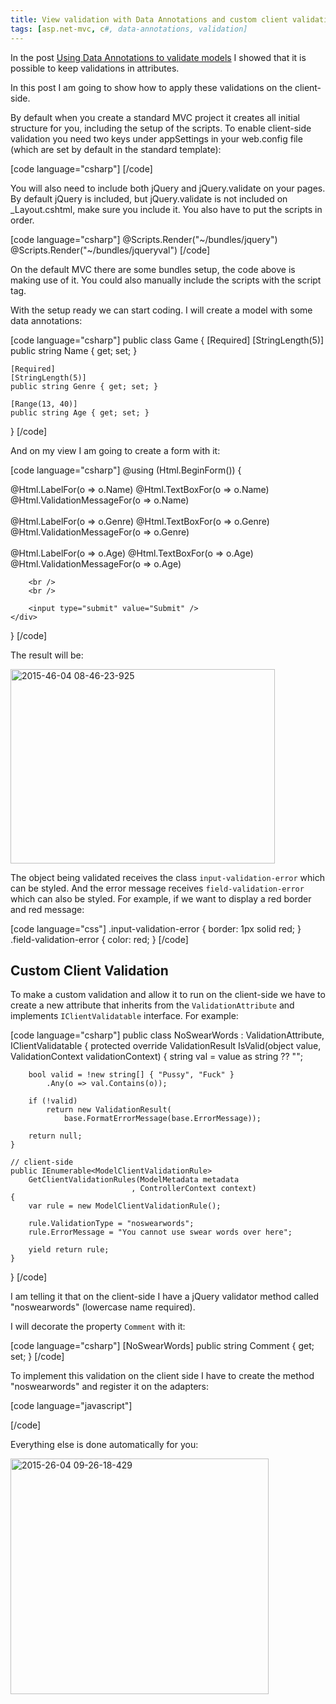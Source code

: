 ```yaml
---
title: View validation with Data Annotations and custom client validations in MVC
tags: [asp.net-mvc, c#, data-annotations, validation]
---
```


In the post <a title="Using Data Annotations to validate models" href="https://brunolm.wordpress.com/2015/03/04/using-data-annotations-to-validate-models/" target="_blank">Using Data Annotations to validate models</a> I showed that it is possible to keep validations in attributes.

In this post I am going to show how to apply these validations on the client-side.

By default when you create a standard MVC project it creates all initial structure for you, including the setup of the scripts. To enable client-side validation you need two keys under appSettings in your web.config file (which are set by default in the standard template):
<!--more-->

[code language="csharp"]
<add key="ClientValidationEnabled" value="true" />
<add key="UnobtrusiveJavaScriptEnabled" value="true" />
[/code]

You will also need to include both jQuery and jQuery.validate on your pages. By default jQuery is included, but jQuery.validate is not included on _Layout.cshtml, make sure you include it. You also have to put the scripts in order.

[code language="csharp"]
@Scripts.Render("~/bundles/jquery")
@Scripts.Render("~/bundles/jqueryval")
[/code]

On the default MVC there are some bundles setup, the code above is making use of it. You could also manually include the scripts with the script tag.

With the setup ready we can start coding. I will create a model with some data annotations:

[code language="csharp"]
public class Game
{
    [Required]
    [StringLength(5)]
    public string Name { get; set; }

    [Required]
    [StringLength(5)]
    public string Genre { get; set; }

    [Range(13, 40)]
    public string Age { get; set; }
}
[/code]

And on my view I am going to create a form with it:

[code language="csharp"]
@using (Html.BeginForm())
{
    <div>
        <div>
            @Html.LabelFor(o => o.Name)
            @Html.TextBoxFor(o => o.Name)
            <br />
            @Html.ValidationMessageFor(o => o.Name)
        </div>
        <br />
        <div>
            @Html.LabelFor(o => o.Genre)
            @Html.TextBoxFor(o => o.Genre)
            <br />
            @Html.ValidationMessageFor(o => o.Genre)
        </div>
        <br />
        <div>
            @Html.LabelFor(o => o.Age)
            @Html.TextBoxFor(o => o.Age)
            <br />
            @Html.ValidationMessageFor(o => o.Age)
        </div>

        <br />
        <br />

        <input type="submit" value="Submit" />
    </div>
}
[/code]

The result will be:

<a href="https://brunolm.files.wordpress.com/2015/03/2015-46-04-08-46-23-925.png"><img class="alignnone size-full wp-image-102" src="https://brunolm.files.wordpress.com/2015/03/2015-46-04-08-46-23-925.png" alt="2015-46-04 08-46-23-925" width="423" height="311" /></a>

The object being validated receives the class <code>input-validation-error</code> which can be styled. And the error message receives <code>field-validation-error</code> which can also be styled. For example, if we want to display a red border and red message:

[code language="css"]
.input-validation-error
{
    border: 1px solid red;
}
.field-validation-error
{
    color: red;
}
[/code]

<h2>Custom Client Validation</h2>

To make a custom validation and allow it to run on the client-side we have to create a new attribute that inherits from the <code>ValidationAttribute</code> and implements <code>IClientValidatable</code> interface. For example:

[code language="csharp"]
public class NoSwearWords : ValidationAttribute, IClientValidatable
{
    protected override ValidationResult IsValid(object value,
        ValidationContext validationContext)
    {
        string val = value as string ?? "";

        bool valid = !new string[] { "Pussy", "Fuck" }
            .Any(o => val.Contains(o));

        if (!valid)
            return new ValidationResult(
                base.FormatErrorMessage(base.ErrorMessage));

        return null;
    }

    // client-side
    public IEnumerable<ModelClientValidationRule>
        GetClientValidationRules(ModelMetadata metadata
                               , ControllerContext context)
    {
        var rule = new ModelClientValidationRule();

        rule.ValidationType = "noswearwords";
        rule.ErrorMessage = "You cannot use swear words over here";

        yield return rule;
    }
}
[/code]

I am telling it that on the client-side I have a jQuery validator method called "noswearwords" (lowercase name required).

I will decorate the property <code>Comment</code> with it:

[code language="csharp"]
[NoSwearWords]
public string Comment { get; set; }
[/code]

To implement this validation on the client side I have to create the method "noswearwords" and register it on the adapters:

[code language="javascript"]
<script type="text/javascript">

    $.validator.addMethod("noswearwords",
        function (value, element, param) {
            return !/Pussy|Fuck/i.test(value);
        });

    $.validator.unobtrusive.adapters.add("noswearwords", {},
        function (options) {
            options.rules["noswearwords"] = true;
            options.messages["noswearwords"] = options.message;
        });

</script>
[/code]

Everything else is done automatically for you:

<a href="https://brunolm.files.wordpress.com/2015/03/2015-26-04-09-26-18-429.png"><img src="https://brunolm.files.wordpress.com/2015/03/2015-26-04-09-26-18-429.png" alt="2015-26-04 09-26-18-429" width="413" height="377" class="alignnone size-full wp-image-103" /></a>
